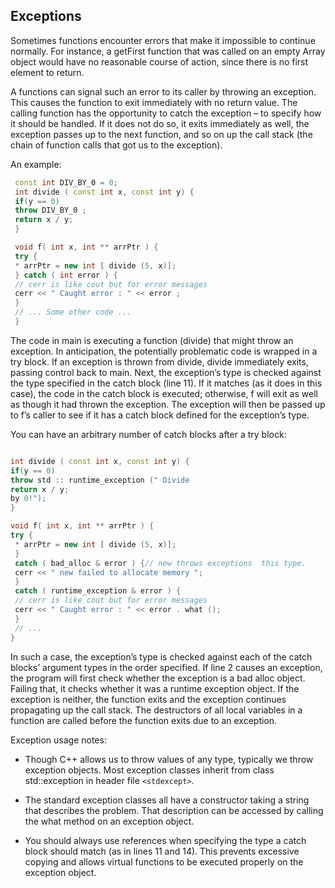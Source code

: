 ## Exceptions

Sometimes functions encounter errors that make it impossible to continue normally. For
instance, a getFirst function that was called on an empty Array object would have no
reasonable course of action, since there is no first element to return.

A functions can signal such an error to its caller by throwing an exception. This causes the
function to exit immediately with no return value. The calling function has the opportunity
to catch the exception – to specify how it should be handled. If it does not do so, it exits
immediately as well, the exception passes up to the next function, and so on up the call
stack (the chain of function calls that got us to the exception).

An example:
```cpp
 const int DIV_BY_0 = 0;
 int divide ( const int x, const int y) {
 if(y == 0)
 throw DIV_BY_0 ;
 return x / y;
 }

 void f( int x, int ** arrPtr ) {
 try {
 * arrPtr = new int [ divide (5, x)];
 } catch ( int error ) {
 // cerr is like cout but for error messages
 cerr << " Caught error : " << error ;
 }
 // ... Some other code ...
 }
 ```
The code in main is executing a function (divide) that might throw an exception. In
anticipation, the potentially problematic code is wrapped in a try block. If an exception
is thrown from divide, divide immediately exits, passing control back to main. Next, the
exception’s type is checked against the type specified in the catch block (line 11). If it
matches (as it does in this case), the code in the catch block is executed; otherwise, f will
exit as well as though it had thrown the exception. The exception will then be passed up to
f’s caller to see if it has a catch block defined for the exception’s type.

You can have an arbitrary number of catch blocks after a try block:
```cpp

int divide ( const int x, const int y) {
if(y == 0)
throw std :: runtime_exception (" Divide
return x / y;
by 0!");
}

void f( int x, int ** arrPtr ) {
try {
 * arrPtr = new int [ divide (5, x)];
 }
 catch ( bad_alloc & error ) {// new throws exceptions  this type.
 cerr << " new failed to allocate memory ";
 }
 catch ( runtime_exception & error ) {
 // cerr is like cout but for error messages
 cerr << " Caught error : " << error . what ();
 }
 // ...
}
```
In such a case, the exception’s type is checked against each of the catch blocks’ argument
types in the order specified. If line 2 causes an exception, the program will first check
whether the exception is a bad alloc object. Failing that, it checks whether it was a
runtime exception object. If the exception is neither, the function exits and the exception
continues propagating up the call stack.
The destructors of all local variables in a function are called before the function exits due to
an exception.

Exception usage notes:
- Though C++ allows us to throw values of any type, typically we throw exception
objects. Most exception classes inherit from class std::exception in header file
`<stdexcept>`.


- The standard exception classes all have a constructor taking a string that describes the
problem. That description can be accessed by calling the what method on an exception
object.


- You should always use references when specifying the type a catch block should match
(as in lines 11 and 14). This prevents excessive copying and allows virtual functions to
be executed properly on the exception object.
